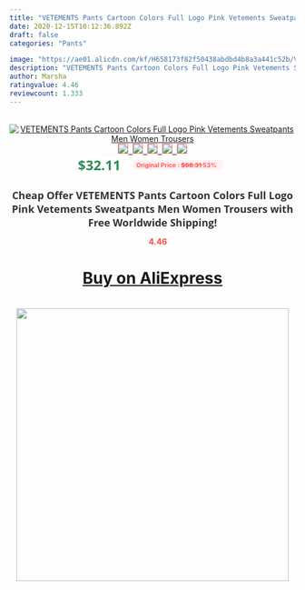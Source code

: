 ```yaml
---
title: "VETEMENTS Pants Cartoon Colors Full Logo Pink Vetements Sweatpants Men Women Trousers"
date: 2020-12-15T10:12:36.892Z
draft: false
categories: "Pants"

image: "https://ae01.alicdn.com/kf/H658173f82f50438abdbd4b8a3a441c52b/VETEMENTS-Pants-Cartoon-Colors-Full-Logo-Pink-Vetements-Sweatpants-Men-Women-Trousers.jpg"
description: "VETEMENTS Pants Cartoon Colors Full Logo Pink Vetements Sweatpants Men Women Trousers"
author: Marsha
ratingvalue: 4.46
reviewcount: 1.333
---
```

<br>
<div style="text-align: center;">
<a href="https://s.click.aliexpress.com/e/_9wOOVB" target="_blank" rel="nofollow noopener noreferrer"><img alt="VETEMENTS Pants Cartoon Colors Full Logo Pink Vetements Sweatpants Men Women Trousers" class="magnifier-image" src="https://ae01.alicdn.com/kf/H658173f82f50438abdbd4b8a3a441c52b/VETEMENTS-Pants-Cartoon-Colors-Full-Logo-Pink-Vetements-Sweatpants-Men-Women-Trousers.jpg_640x640.jpg">
<br>
<img style="border:1px solid salmon" src="https://ae01.alicdn.com/kf/H658173f82f50438abdbd4b8a3a441c52b/VETEMENTS-Pants-Cartoon-Colors-Full-Logo-Pink-Vetements-Sweatpants-Men-Women-Trousers.jpg_120x120.jpg">&nbsp;&nbsp;<img style="border:1px solid salmon" src="https://ae01.alicdn.com/kf/H2ec11a5fbd1e4e9f82e3e78a2631cc6dx/VETEMENTS-Pants-Cartoon-Colors-Full-Logo-Pink-Vetements-Sweatpants-Men-Women-Trousers.jpg_120x120.jpg">&nbsp;&nbsp;<img style="border:1px solid salmon" src="https://ae01.alicdn.com/kf/H95f448ba8bce4b99a75520449086f701G/VETEMENTS-Pants-Cartoon-Colors-Full-Logo-Pink-Vetements-Sweatpants-Men-Women-Trousers.jpg_120x120.jpg">&nbsp;&nbsp;<img style="border:1px solid salmon" src="https://ae01.alicdn.com/kf/H348dfa294f634318b7bf1f567709f1c06/VETEMENTS-Pants-Cartoon-Colors-Full-Logo-Pink-Vetements-Sweatpants-Men-Women-Trousers.jpg_120x120.jpg">&nbsp;&nbsp;<img style="border:1px solid salmon" src="https://ae01.alicdn.com/kf/Hd6bf1c67c51e435ba771a8f75f0ebd81M/VETEMENTS-Pants-Cartoon-Colors-Full-Logo-Pink-Vetements-Sweatpants-Men-Women-Trousers.jpg_120x120.jpg"></a></div><br0>
<div style="text-align: center;"><span style="background-color: white; border: 0px; box-sizing: border-box; color: seagreen; display: inline-block; font-family: &quot;open sans&quot; , &quot;arial&quot; , &quot;helvetica&quot; , sans-serif , &quot;heiti&quot;; font-size: 24px; font-stretch: inherit; font-weight: 700; line-height: inherit; margin: 0px 10px 0px 0px; padding: 0px; vertical-align: middle;">$32.11 </span>
<span style="background: rgb(255 , 241 , 241); border-radius: 3px; border: 0px; box-sizing: border-box; color: #ff4747; display: inline-block; font-family: inherit; font-size: 12px; font-stretch: inherit; font-style: inherit; font-variant: inherit; font-weight: 600; line-height: inherit; margin: 0px; padding: 2px 5px; transform: scale(0.9); vertical-align: middle;">Original Price : <b style="text-decoration: line-through;">$68.31 </b> 53%&nbsp;&nbsp;</span></div>
<h1 style="color: #333333; display: inline-block; font-family: &quot;open sans&quot; , &quot;arial&quot; , &quot;helvetica&quot; , sans-serif , &quot;heiti&quot;; font-size: 18px; font-stretch: inherit; font-weight: 700; text-align: center;">Cheap Offer VETEMENTS Pants Cartoon Colors Full Logo Pink Vetements Sweatpants Men Women Trousers with Free Worldwide Shipping!</h1>
<div style="color: #ff4747; text-align: center;">
<img src="https://4.bp.blogspot.com/-M0ZcTcb-5uY/XleCXlxnR4I/AAAAAAAAAEc/OrjgMkXV1oMQFaCRZj5HQwOCBcu3w1FegCPcBGAYYCw/s1600/star.png" style="height: 15px;">&nbsp;<b>4.46</b></div>
<div class="button_cont" align="center"><a class="buynow_a" href="https://s.click.aliexpress.com/e/_9wOOVB" target="_blank" rel="nofollow noopener noreferrer"><H1>Buy on AliExpress</H1></a></div><br>
<div class="separator" style="clear: both; text-align: center;">
<img src="https://lh3.googleusercontent.com/-pTy5HemUv9M/XlePHvY0dAI/AAAAAAAAAE4/0nX5iRUoIWY8eMW9Dpxeirr157OZliDIgCLcBGAsYHQ/s1600/badge.gif" width="480">
</div>
